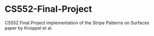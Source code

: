 # CS552-Final-Project
CS552 Final Project implementation of the Stripe Patterns on Surfaces paper by Knoppel et al.
